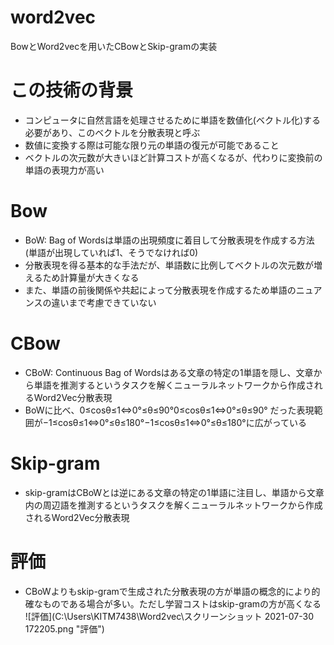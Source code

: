 # word2vec  
BowとWord2vecを用いたCBowとSkip-gramの実装  

# この技術の背景  
- コンピュータに自然言語を処理させるために単語を数値化(ベクトル化)する必要があり、このベクトルを分散表現と呼ぶ  
- 数値に変換する際は可能な限り元の単語の復元が可能であること  
- ベクトルの次元数が大きいほど計算コストが高くなるが、代わりに変換前の単語の表現力が高い  

# Bow  
- BoW: Bag of Wordsは単語の出現頻度に着目して分散表現を作成する方法(単語が出現していれば1、そうでなければ0)  
- 分散表現を得る基本的な手法だが、単語数に比例してベクトルの次元数が増えるため計算量が大きくなる  
- また、単語の前後関係や共起によって分散表現を作成するため単語のニュアンスの違いまで考慮できていない  

# CBow  
- CBoW: Continuous Bag of Wordsはある文章の特定の1単語を隠し、文章から単語を推測するというタスクを解くニューラルネットワークから作成されるWord2Vec分散表現  
- BoWに比べ、0≤cosθ≤1⇔0°≤θ≤90°0≤cos⁡θ≤1⇔0°≤θ≤90° だった表現範囲が−1≤cosθ≤1⇔0°≤θ≤180°−1≤cos⁡θ≤1⇔0°≤θ≤180°に広がっている  

# Skip-gram  
- skip-gramはCBoWとは逆にある文章の特定の1単語に注目し、単語から文章内の周辺語を推測するというタスクを解くニューラルネットワークから作成されるWord2Vec分散表現  

# 評価  
- CBoWよりもskip-gramで生成された分散表現の方が単語の概念的により的確なものである場合が多い。ただし学習コストはskip-gramの方が高くなる  
![評価](C:\Users\KITM7438\Word2vec\スクリーンショット 2021-07-30 172205.png "評価")   
